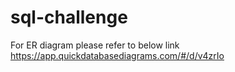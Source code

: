 # sql-challenge
For ER diagram please refer to below link
https://app.quickdatabasediagrams.com/#/d/v4zrIo
